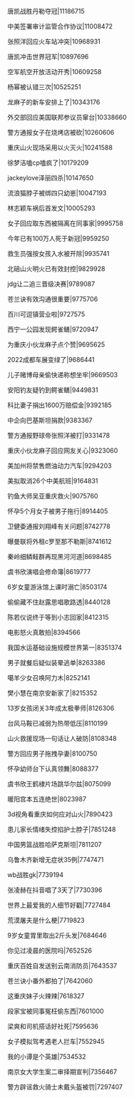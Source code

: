 唐凯战胜丹勒夺冠|11186715

中美签署审计监管合作协议|11008472

张照洋回应火车站冲突|10968931

唐凯冲击世界冠军|10897696

空军航空开放活动开秀|10609258

杨幂被认错三次|10525251

龙麻子的新车安排上了|10343176

外交部回应美国联邦参议员窜台|10338660

警方通报女子在烧烤店被砍|10260606

重庆山火现场采用以火灭火|10241588

徐梦洁嗑cp嗑疯了|10179209

jackeylove泽丽四杀|10147650

流浪猫脖子被绑四只幼崽|10047193

林志颖车祸后首发文|10005293

女子回应取东西被隔离在同事家|9995758

今年已有100万人死于新冠|9959250

救生员强按女孩入水被开除|9935741

北碚山火明火已有效封控|9829928

jdg让二追三晋级决赛|9789087

苍兰诀有效沟通很重要|9775706

百川可逗镇营业啦|9727575

西宁一公园发现鳄雀鳝|9720947

为重庆小伙龙麻子点个赞|9695625

2022成都车展变绿了|9686441

儿子赌博母亲偷快递称想坐牢|9669503

安阳钓友疑钓到鳄雀鳝|9449831

科比妻子捐出1600万赔偿金|9392185

中企向巴基斯坦捐款|9383367

警方通报野球帝张照洋被打|9331478

重庆小伙龙麻子回应网友关心|9323060

美加州将禁售燃油动力汽车|9294203

美拟取消26个中美航班|9164831

钓鱼大师吴亚重庆救火|9075760

怀孕5个月女子被男子拖行|8914405

卫健委通报刘翔峰有关问题|8742778

曝曼联将外租c罗至那不勒斯|8741612

秦岭细鳞鲑群再现黑河河道|8698485

虞书欣演唱会修命簿|8619777

6岁女童游泳馆上课时溺亡|8503174

偷偷藏不住赵露思唱歌路透|8440128

陈若仪说终于等到小志回家|8412315

电影怒火真敢拍|8394566

我国水运基础设施规模世界第一|8351374

男子就餐后疑似装晕逃单|8263386

噶羊少女召唤阿力木|8252141

樊小慧在南京安新家了|8215352

13岁女孩闭关3年成太极拳师|8126306

台风马鞍已减弱为热带低压|8110199

山火救援现场一句话让人破防|8108348

警方回应男子拖拽孕妻|8100750

怀孕幼师台下认真领舞|8088377

虞书欣王鹤棣片场跳华尔兹|8075099

暖阳宫本五连绝世|8023987

3d视角看重庆如何应对山火|7890423

患儿家长情绪失控掐护士脖子|7851248

中国男篮战胜哈萨克斯坦|7811207

乌鲁木齐新增无症状35例|7747471

wb战胜gk|7739194

张凌赫在抖音唱了3天了|7730396

世界上最爱我的人细节好戳|7727484

荒漠屠夫是什么梗|7719823

9岁女童胃里取出2斤头发|7684646

你见过凌晨的医院吗|7652526

重庆百姓自发送别云南消防员|7643537

苍兰诀小番外都拍了|7642060

这重庆妹子火辣辣|7618327

段家宝被同事冤枉偷东西|7601000

梁爽和司机搭话好社死|7595636

女子模拟驾考遇老人拦车|7552945

我的小谭是个英雄|7534532

南京女大学生案二审择期宣判|7356467

警方辟谣救火骑士未戴头盔被罚|7297407

